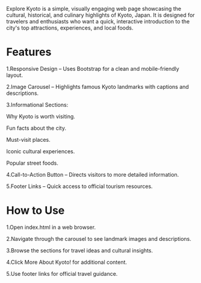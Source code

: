 Explore Kyoto is a simple, visually engaging web page showcasing the cultural, historical, and culinary highlights of Kyoto, Japan. It is designed for travelers and enthusiasts who want a quick, interactive introduction to the city's top attractions, experiences, and local foods.

# Features
1.Responsive Design – Uses Bootstrap for a clean and mobile-friendly layout.

2.Image Carousel – Highlights famous Kyoto landmarks with captions and descriptions.

3.Informational Sections:

Why Kyoto is worth visiting.

Fun facts about the city.

Must-visit places.

Iconic cultural experiences.

Popular street foods.

4.Call-to-Action Button – Directs visitors to more detailed information.

5.Footer Links – Quick access to official tourism resources.

# How to Use
1.Open index.html in a web browser.

2.Navigate through the carousel to see landmark images and descriptions.

3.Browse the sections for travel ideas and cultural insights.

4.Click More About Kyoto! for additional content.

5.Use footer links for official travel guidance.